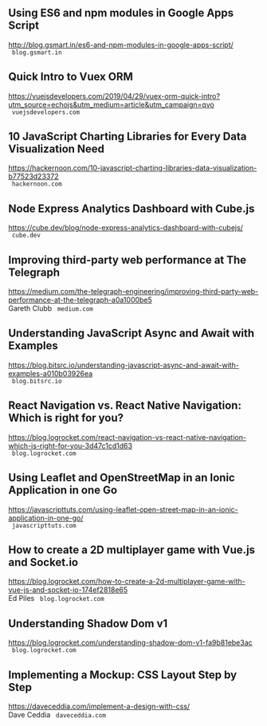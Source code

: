 ## Using ES6 and npm modules in Google Apps Script  
http://blog.gsmart.in/es6-and-npm-modules-in-google-apps-script/  
 ` blog.gsmart.in`
  

## Quick Intro to Vuex ORM  
https://vuejsdevelopers.com/2019/04/29/vuex-orm-quick-intro?utm_source=echojs&utm_medium=article&utm_campaign=qvo  
 ` vuejsdevelopers.com`
  

## 10 JavaScript Charting Libraries for Every Data Visualization Need  
https://hackernoon.com/10-javascript-charting-libraries-data-visualization-b77523d23372  
 ` hackernoon.com`
  

## Node Express Analytics Dashboard with Cube.js  
https://cube.dev/blog/node-express-analytics-dashboard-with-cubejs/  
 ` cube.dev`
  

## Improving third-party web performance at The Telegraph  
https://medium.com/the-telegraph-engineering/improving-third-party-web-performance-at-the-telegraph-a0a1000be5  
Gareth Clubb ` medium.com`
  

## Understanding JavaScript Async and Await with Examples  
https://blog.bitsrc.io/understanding-javascript-async-and-await-with-examples-a010b03926ea  
 ` blog.bitsrc.io`
  

## React Navigation vs. React Native Navigation: Which is right for you?  
https://blog.logrocket.com/react-navigation-vs-react-native-navigation-which-is-right-for-you-3d47c1cd1d63  
 ` blog.logrocket.com`
  

## Using Leaflet and OpenStreetMap in an Ionic Application in one Go  
https://javascripttuts.com/using-leaflet-open-street-map-in-an-ionic-application-in-one-go/  
 ` javascripttuts.com`
  

## How to create a 2D multiplayer game with Vue.js and Socket.io  
https://blog.logrocket.com/how-to-create-a-2d-multiplayer-game-with-vue-js-and-socket-io-174ef2818e65  
Ed Piles ` blog.logrocket.com`
  

## Understanding Shadow Dom v1  
https://blog.logrocket.com/understanding-shadow-dom-v1-fa9b81ebe3ac  
 ` blog.logrocket.com`
  

## Implementing a Mockup: CSS Layout Step by Step  
https://daveceddia.com/implement-a-design-with-css/  
Dave Ceddia ` daveceddia.com`
  

